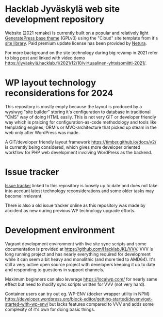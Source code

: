 # Hacklab Jyväskylä web site development repository

Website (2021 remake) is currently built on a popular and relatively light [GeneratePress base theme](https://generatepress.com/) (GPLv3) using the "Cloud" site template from it's [site library](https://generatepress.com/site-library/#site-library). Paid premium update license has been provided by [Netura](https://netura.fi/).

For more background on the site technology during big revamp in 2021 refer to blog post and linked with video demo https://jyväskylä.hacklab.fi/2021/12/10/virtuaalinen-yhteisomiitti-2021/.

# WP layout technology reconsiderations for 2024

This repository is mostly empty because the layout is produced by a wysiwyg "site builder" storing it's configuration to database in traditional "CMS" way of doing HTML easily. This is not very GIT or developer friendly way which is praicing for configuration-as-code methodology and tools like templating engines, ORM's or MVC-architecture that picked up steam in the web only after WordPress was made. 

A GIT/developer friendly layout framework https://timber.github.io/docs/v2/ is currently being considered, which gives more developer oriented workflow for PHP web development involving WordPress as the backend.


# Issue tracker
[Issue tracker](https://github.com/HacklabJKL/site/issues) linked to this repository is loosely up to date and does not take into account latest technology reconsiderations and some older tasks may become irrelevant.

There is also a old issue tracker online as this repository was made by accident as new during previous WP technology upgrade efforts.

# Development environment

Vagrant development environment with live site sync scripts and some documentation is provided at https://github.com/HacklabJKL/VVV. VVV is long running project and has nearly everything required for development while it can seem a bit heavy and monolithic (and more tied to AMD64). It's still a very active open source project with developers keeping it up to date and responding to guestions in support channels.

Maximum beginners can also leverage https://localwp.com/ for nearly same effect but need to modify sync scripts written for VVV (not very hard).

Container users can try out eg. WP-ENV (docker wrapper utility in NPM) https://developer.wordpress.org/block-editor/getting-started/devenv/get-started-with-wp-env/ but lacks features compared to VVV and adds some complexity of it's own for doing basic things. 
